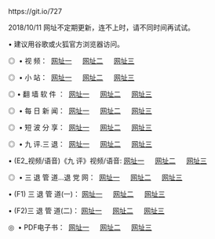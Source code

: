 <p>https://git.io/727
<p>2018/10/11 网址不定期更新，连不上时，请不同时间再试试。
<p>• 建议用谷歌或火狐官方浏览器访问。
<p>◎  • 视 频： 
<a href="http://mdk.emmerhoff.com/tv/" target="_blank">网址一</a> 　 
<a href="http://agk.emmerhoff.com/9018.html" target="_blank">网址二</a> 　 
<a href="http://agk.emmerhoff.com/9449.html" target="_blank">网址三</a></p>
<p>◎ </span>  •  小 站：  
<a href="http://mdk.emmerhoff.com/" target="_blank">网址一</a> 　 
<a href="http://agk.emmerhoff.com/" target="_blank">网址二</a> 　 
<a href="http://agk.emmerhoff.com/read/" target="_blank">网址三</a></p>
<p>◎  • 翻 墙 软 件 ：  
<a href="http://mdk.emmerhoff.com/ff/" target="_blank">网址一</a> 　 
<a href="http://agk.emmerhoff.com/s/read/a1_nd.html" target="_blank">网址二</a> 　 
<a href="http://agk.emmerhoff.com/ff/index.html" target="_blank">网址三</a></p>
<p>◎ </span>  • 每 日 新 闻：  
<a href="http://mdk.emmerhoff.com/day/" target="_blank">网址一</a> 　 
<a href="http://agk.emmerhoff.com/day/" target="_blank">网址二</a> 　 
<a href="http://agk.emmerhoff.com/day/index.html" target="_blank">网址三</a></p>
<p>◎ </span>  • 短 波 分 享：  
<a href="http://mdk.emmerhoff.com/h/" target="_blank">网址一</a> 　 
<a href="http://agk.emmerhoff.com/h/" target="_blank">网址二</a> 　 
<a href="http://agk.emmerhoff.com/h/index.html" target="_blank">网址三</a></p>
<p>◎   • 九 评.三 退：  
<a href="http://mdk.emmerhoff.com/t/" target="_blank">网址一</a> 　 
<a href="http://agk.emmerhoff.com/v2/index.html" target="_blank">网址二</a> 　 
<a href="http://agk.emmerhoff.com/tt/index.html" target="_blank">网址三</a> 　</p>
<p>  • (E2_视频/语音)《九 评》视频/语音: 
<a href="http://agk.emmerhoff.com/7738.html" target="_blank">网址一</a> 　 
<a href="http://agk.emmerhoff.com/7614.html" target="_blank">网址二</a> 　 
<a href="http://agk.emmerhoff.com/7633.html" target="_blank">网址三</a></p>
<p>◎   • 三 退 管 道...退 党 网：  
<a href="http://mdk.emmerhoff.com/go/td1.html" target="_blank">网址一</a> 　 
<a href="http://agk.emmerhoff.com/go/td2.html" target="_blank">网址二</a> 　 
<a href="http://agk.emmerhoff.com/go/td3.html" target="_blank">网址三</a></p>
<p>  • (F1) 三 退 管 道(一)： 
<a href="http://mdk.emmerhoff.com/dd/" target="_blank">网址一</a> 　 
<a href="http://agk.emmerhoff.com/s/read/a1_tdx.html" target="_blank">网址二</a> 　 
<a href="http://agk.emmerhoff.com/dd/" target="_blank">网址三</a></p>
<p>  • (F2)三 退 管 道(二)： 
<a href="http://agk.emmerhoff.com/d/" target="_blank">网址一</a> 　 
<a href="http://mdk.emmerhoff.com/d/index.html" target="_blank">网址二</a> 　 
<a href="http://agk.emmerhoff.com/d/" target="_blank">网址三</a></p>
<p>◎   • PDF电子书：  
<a href="http://mdk.emmerhoff.com/p/" target="_blank">网址一</a> 　 
<a href="http://agk.emmerhoff.com/p/index.html" target="_blank">网址二</a> 　 
<a href="http://agk.emmerhoff.com/p/" target="_blank">网址三</a></p>

